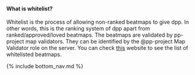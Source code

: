 #### What is whitelist?

Whitelist is the process of allowing non-ranked beatmaps to give dpp. In other words, this is the ranking system of dpp apart from ranked/approved/loved beatmaps. The beatmaps are validated by pp-project map validators. They can be identified by the @pp-project Map Validator role on the server. You can check [this](https://ppboard.herokuapp.com/whitelist) website to see the list of whitelisted beatmaps.

<!-- Don't touch this part thank you -->
{% include bottom_nav.md %}